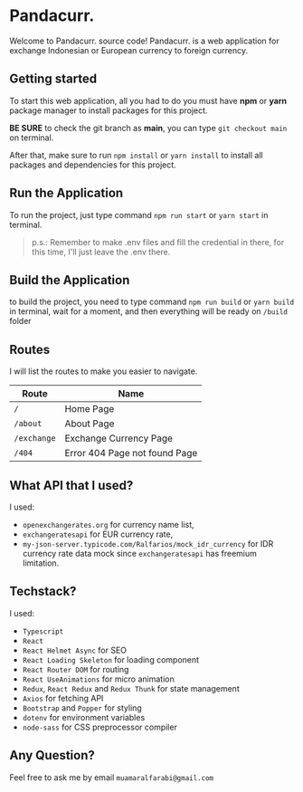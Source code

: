 # Pandacurr.

Welcome to Pandacurr. source code! Pandacurr. is a web application for exchange Indonesian or European currency to foreign currency.

## Getting started

To start this web application, all you had to do you must have **npm** or **yarn** package manager to install packages for this project.

**BE SURE** to check the git branch as **main**, you can type `git checkout main` on terminal.

After that, make sure to run `npm install` or `yarn install` to install all packages and dependencies for this project.

## Run the Application

To run the project, just type command `npm run start` or `yarn start` in terminal.

>p.s.: Remember to make .env files and fill the credential in there, for this time, I'll just leave the .env there.

## Build the Application

to build the project, you need to type command `npm run build` or `yarn build` in terminal, wait for a moment, and then everything will be ready on `/build` folder

## Routes

I will list the routes to make you easier to navigate.

| Route       | Name                          |
|-------------|-------------------------------|
| `/`         | Home Page                     |
| `/about`    | About Page                    |
| `/exchange` | Exchange Currency Page        |
| `/404`      | Error 404 Page not found Page |

## What API that I used?

I used:
  - `openexchangerates.org` for currency name list, 
  - `exchangeratesapi` for EUR currency rate,
  - `my-json-server.typicode.com/Ralfarios/mock_idr_currency` for IDR currency rate data mock since `exchangeratesapi` has freemium limitation.

## Techstack?

I used:
  - `Typescript`
  - `React`
  - `React Helmet Async` for SEO
  - `React Loading Skeleton` for loading component
  - `React Router DOM` for routing
  - `React UseAnimations` for micro animation
  - `Redux`, `React Redux` and `Redux Thunk` for state management
  - `Axios` for fetching API
  - `Bootstrap` and `Popper` for styling
  - `dotenv` for environment variables
  - `node-sass` for CSS preprocessor compiler

## Any Question?

Feel free to ask me by email `muamaralfarabi@gmail.com`
